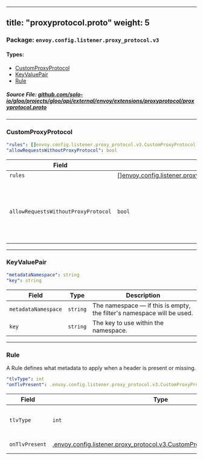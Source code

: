 
---
title: "proxyprotocol.proto"
weight: 5
---

<!-- Code generated by solo-kit. DO NOT EDIT. -->


### Package: `envoy.config.listener.proxy_protocol.v3` 
#### Types:


- [CustomProxyProtocol](#customproxyprotocol)
- [KeyValuePair](#keyvaluepair)
- [Rule](#rule)
  



##### Source File: [github.com/solo-io/gloo/projects/gloo/api/external/envoy/extensions/proxyprotocol/proxyprotocol.proto](https://github.com/solo-io/gloo/blob/master/projects/gloo/api/external/envoy/extensions/proxyprotocol/proxyprotocol.proto)





---
### CustomProxyProtocol



```yaml
"rules": []envoy.config.listener.proxy_protocol.v3.CustomProxyProtocol.Rule
"allowRequestsWithoutProxyProtocol": bool

```

| Field | Type | Description |
| ----- | ---- | ----------- | 
| `rules` | [[]envoy.config.listener.proxy_protocol.v3.CustomProxyProtocol.Rule](../proxyprotocol.proto.sk/#rule) | The list of rules to apply to requests. |
| `allowRequestsWithoutProxyProtocol` | `bool` | Allow requests through that don't use proxy protocol. Defaults to false. .. attention:: This breaks conformance with the specification. Only enable if ALL traffic to the listener comes from a trusted source. For more information on the security implications of this feature, see https://www.haproxy.org/download/2.1/doc/proxy-protocol.txt. |




---
### KeyValuePair



```yaml
"metadataNamespace": string
"key": string

```

| Field | Type | Description |
| ----- | ---- | ----------- | 
| `metadataNamespace` | `string` | The namespace — if this is empty, the filter's namespace will be used. |
| `key` | `string` | The key to use within the namespace. |




---
### Rule

 
A Rule defines what metadata to apply when a header is present or missing.

```yaml
"tlvType": int
"onTlvPresent": .envoy.config.listener.proxy_protocol.v3.CustomProxyProtocol.KeyValuePair

```

| Field | Type | Description |
| ----- | ---- | ----------- | 
| `tlvType` | `int` | The type that triggers the rule - required TLV type is defined as uint8_t in proxy protocol. See `the spec <https://www.haproxy.org/download/2.1/doc/proxy-protocol.txt>`_ for details. |
| `onTlvPresent` | [.envoy.config.listener.proxy_protocol.v3.CustomProxyProtocol.KeyValuePair](../proxyprotocol.proto.sk/#keyvaluepair) | If the TLV type is present, apply this metadata KeyValuePair. |





<!-- Start of HubSpot Embed Code -->
<script type="text/javascript" id="hs-script-loader" async defer src="//js.hs-scripts.com/5130874.js"></script>
<!-- End of HubSpot Embed Code -->
